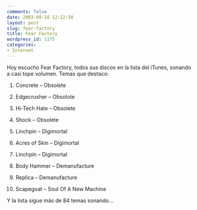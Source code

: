 ```yaml
---
comments: false
date: 2003-09-18 12:22:58
layout: post
slug: fear-factory
title: Fear Factory
wordpress_id: 1175
categories:
- Internet
---
```


Hoy escucho Fear Factory, todos sus discos en la lista del iTunes, sonando a casi tope volumen. Temas que destaco:







  1. Concrete – Obsolete

	
  2. Edgecrusher – Obsolote

	
  3. Hi-Tech Hate – Obsolete

	
  4. Shock – Obsolete

	
  5. Linchpin – Digimortal

	
  6. Acres of Skin – Digimortal

	
  7. Linchpin – Digimortal

	
  8. Body Hammer – Demanufacture

	
  9. Replica – Demanufacture

	
  10. Scapegoat – Soul Of A New Machine





Y la lista sigue más de 84 temas sonando…




 
